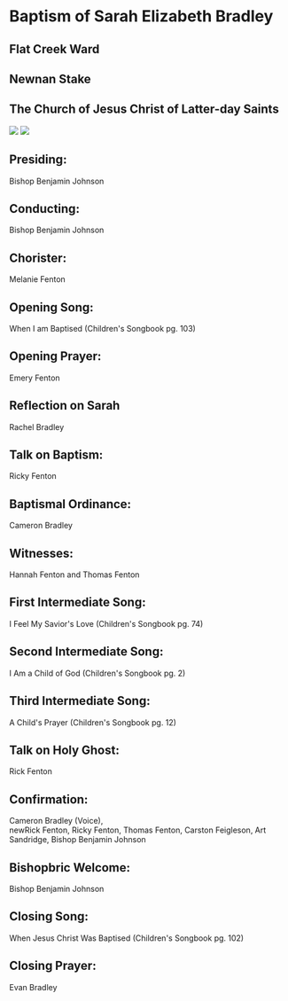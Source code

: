 # Baptism of Sarah Elizabeth Bradley
## Flat Creek Ward
## Newnan Stake
## The Church of Jesus Christ of Latter-day Saints
<img src="https://www.dropbox.com/s/mefqaiszgvfn8l9/Sarah.jpg?raw=1">
<img src="https://www.dropbox.com/s/3nzq3t0zltvg5yl/john_baptizing_jesus_greg_olsen.jpeg?raw=1">

## Presiding:
Bishop Benjamin Johnson

## Conducting:
Bishop Benjamin Johnson

## Chorister:
Melanie Fenton

## Opening Song:
When I am Baptised (Children's Songbook pg. 103)

## Opening Prayer:
Emery Fenton

## Reflection on Sarah
Rachel Bradley

## Talk on Baptism:
Ricky Fenton

## Baptismal Ordinance:
Cameron Bradley

## Witnesses:
Hannah Fenton and Thomas Fenton

## First Intermediate Song:
I Feel My Savior's Love (Children's Songbook pg. 74)

## Second Intermediate Song:
I Am a Child of God (Children's Songbook pg. 2)

## Third Intermediate Song:
A Child's Prayer (Children's Songbook pg. 12)

## Talk on Holy Ghost:
Rick Fenton

## Confirmation:
Cameron Bradley (Voice),  
newRick Fenton, Ricky Fenton, Thomas Fenton, Carston Feigleson, Art Sandridge, Bishop Benjamin Johnson

## Bishopbric Welcome:
Bishop Benjamin Johnson

## Closing Song:
When Jesus Christ Was Baptised (Children's Songbook pg. 102)

## Closing Prayer:
Evan Bradley
